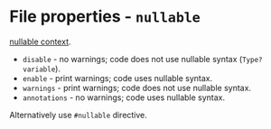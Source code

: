 # File properties - `nullable`

[nullable context](https://www.google.com/search?q=site:microsoft.com+C#+Nullable+reference+types).

- `disable` - no warnings; code does not use nullable syntax (`Type? variable`).
- `enable` - print warnings; code uses nullable syntax.
- `warnings` - print warnings; code does not use nullable syntax.
- `annotations` - no warnings; code uses nullable syntax.

Alternatively use `#nullable` directive.